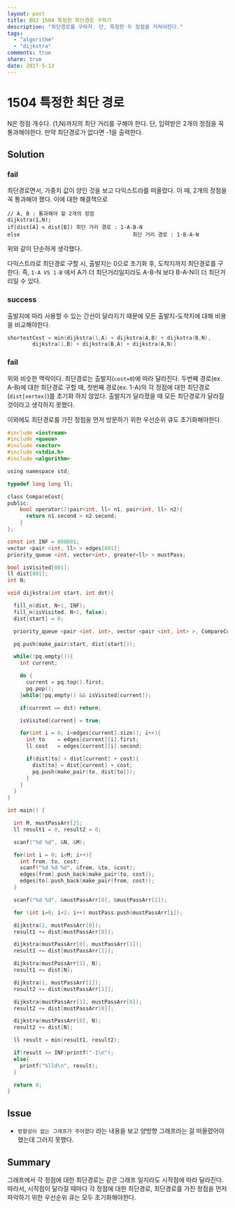 ```yaml
---
layout: post
title: BOJ 1504 특정한 최단경로 구하기
description: "최단경로를 구하자. 단, 특정한 두 정점을 거쳐야한다."
tags:
  - "algorithm"
  - "dijkstra"
comments: true
share: true
date: 2017-5-13
---
```


# 1504 특정한 최단 경로

N은 정점 개수다.
(1,N)까지의 최단 거리를 구해야 한다.
단, 입력받은 2개의 정점을 꼭 통과해야한다.
만약 최단경로가 없다면 -1을 출력한다.

## Solution

### fail

최단경로면서, 가중치 값이 양인 것을 보고 다익스트라를 떠올렸다.
이 때, 2개의 정점을 꼭 통과해야 했다.
이에 대한 해결책으로

```
// A, B : 통과해야 할 2개의 정점
dijkstra(1,N);
if(dist[A] < dist[B]) 최단 거리 경로 : 1-A-B-N
else									최단 거리 경로 : 1-B-A-N
```

위와 같이 단순하게 생각했다.

다익스트라로 최단경로 구할 시, 출발지는 0으로 초기화 후, 도착지까지 최단경로를 구한다. 즉, `1-A VS 1-B` 에서 A가 더 최단거리일지라도 A-B-N 보다 B-A-N이 더 최단거리일 수 있다.

### success

출발지에 따라 사용할 수 있는 간선이 달라지기 때문에 모든 출발지-도착지에 대해 비용을 비교해야한다.

```C
shortestCost = min(dijkstra(1,A) + dijkstra(A,B) + dijkstra(B,N),
		dijkstra(1,B) + dijkstra(B,A) + dijkstra(A,N))
```

### fail

위와 비슷한 맥락이다.
최단경로는 출발지(`cost=0`)에 따라 달라진다.
두번째 경로(ex. A-B)에 대한 최단경로 구할 때, 첫번째 경로(ex. 1-A)의 각 정점에 대한 최단경로(`dist[vertex]`)를 초기화 하지 않았다. 출발지가 달라졌을 때 모든 최단경로가 달라질 것이라고 생각하지 못했다.

이외에도 최단경로를 가진 정점을 먼저 방문하기 위한 우선순위 큐도 초기화해야한다.


```C
#include <iostream>
#include <queue>
#include <vector>
#include <stdio.h>
#include <algorithm>

using namespace std;

typedef long long ll;

class CompareCost{
public:
    bool operator()(pair<int, ll> n1, pair<int, ll> n2){
      return n1.second > n2.second;
    }
};

const int INF = 800001;
vector <pair <int, ll> > edges[801];
priority_queue <int, vector<int>, greater<ll> > mustPass;

bool isVisited[801];
ll dist[801];
int N;

void dijkstra(int start, int dst){

  fill_n(dist, N+1, INF);
  fill_n(isVisited, N+1, false);
  dist[start] = 0;

  priority_queue <pair <int, int>, vector <pair <int, int> >, CompareCost> pq;

  pq.push(make_pair(start, dist[start]));

  while(!pq.empty()){
    int current;

    do {
      current = pq.top().first;
      pq.pop();
    }while(!pq.empty() && isVisited[current]);

    if(current == dst) return;

    isVisited[current] = true;

    for(int i = 0; i<edges[current].size(); i++){
      int to    = edges[current][i].first;
      ll cost   = edges[current][i].second;

      if(dist[to] > dist[current] + cost){
        dist[to] = dist[current] + cost;
        pq.push(make_pair(to, dist[to]));
      }
    }
  }
}

int main() {

  int M, mustPassArr[2];
  ll result1 = 0, result2 = 0;

  scanf("%d %d", &N, &M);

  for(int i = 0; i<M; i++){
    int from, to, cost;
    scanf("%d %d %d", &from, &to, &cost);
    edges[from].push_back(make_pair(to, cost));
    edges[to].push_back(make_pair(from, cost));
  }

  scanf("%d %d", &mustPassArr[0], &mustPassArr[1]);

  for (int i=0; i<2; i++) mustPass.push(mustPassArr[i]);

  dijkstra(1, mustPassArr[0]);
  result1 += dist[mustPassArr[0]];

  dijkstra(mustPassArr[0], mustPassArr[1]);
  result1 += dist[mustPassArr[1]];

  dijkstra(mustPassArr[1], N);
  result1 += dist[N];

  dijkstra(1, mustPassArr[1]);
  result2 += dist[mustPassArr[1]];

  dijkstra(mustPassArr[1], mustPassArr[0]);
  result2 += dist[mustPassArr[0]];

  dijkstra(mustPassArr[0], N);
  result2 += dist[N];

  ll result = min(result1, result2);

  if(result >= INF)printf("-1\n");
  else{
    printf("%lld\n", result);
  }

  return 0;
}
```


## Issue

- `방향성이 없는 그래프가 주어졌다` 라는 내용을 보고 양방향 그래프라는 걸 떠올렸어야 했는데 그러지 못했다.


## Summary

그래프에서 각 정점에 대한 최단경로는 같은 그래프 일지라도 시작점에 따라 달라진다. 따라서, 시작점이 달라질 때마다 각 정점에 대한 최단경로, 최단경로를 가진 정점을 먼저 파악하기 위한 우선순위 큐는 모두 초기화해야한다.
